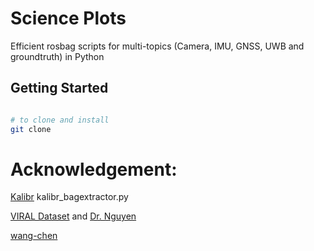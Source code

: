Science Plots
=============

Efficient rosbag scripts for multi-topics (Camera, IMU, GNSS, UWB and groundtruth) in Python

Getting Started
---------------

```bash

# to clone and install
git clone 
```

# Acknowledgement:
   [Kalibr](https://github.com/ethz-asl/kalibr) kalibr_bagextractor.py
   
   [VIRAL Dataset](https://github.com/ntu-aris/ntu_viral_dataset) and [Dr. Nguyen](https://github.com/brytsknguyen)
   
   [wang-chen](https://github.com/wang-chen/uwb_driver)
